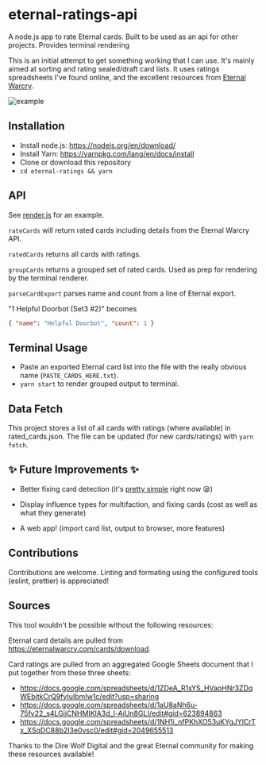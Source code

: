 # eternal-ratings-api

A node.js app to rate Eternal cards. Built to be used as an api for other projects. Provides terminal rendering

This is an initial attempt to get something working that I can use. It's mainly aimed at sorting and rating sealed/draft card lists. It uses ratings spreadsheets I've found online, and the excellent resources from [Eternal Warcry](https://eternalwarcry.com/cards/download).

![example](https://raw.githubusercontent.com/jakeorr/eternal-ratings/master/img/example.png)

## Installation

- Install node.js: https://nodejs.org/en/download/
- Install Yarn: https://yarnpkg.com/lang/en/docs/install
- Clone or download this repository
- `cd eternal-ratings && yarn`

## API

See [render.js](render.js) for an example.

`rateCards` will return rated cards including details from the Eternal Warcry API.

`ratedCards` returns all cards with ratings.

`groupCards` returns a grouped set of rated cards. Used as prep for rendering by the terminal renderer.

`parseCardExport` parses name and count from a line of Eternal export.

"1 Helpful Doorbot (Set3 #2)" becomes

```json
{ "name": "Helpful Doorbot", "count": 1 }
```

## Terminal Usage

- Paste an exported Eternal card list into the file with the really obvious name (`PASTE_CARDS_HERE.txt`).
- `yarn start` to render grouped output to terminal.

## Data Fetch

This project stores a list of all cards with ratings (where available) in rated_cards.json. The file can be updated (for new cards/ratings) with `yarn fetch`.

## :sparkles: Future Improvements :sparkles:

- Better fixing card detection (it's [pretty simple](https://github.com/jakeorr/eternal-ratings/blob/69e5186a47383d5d1f9cbde56f9192a48697c020/utils/card_groups.js#L19-L37) right now :sleepy:)

- Display influence types for multifaction, and fixing cards (cost as well as what they generate)

- A web app! (import card list, output to browser, more features)

## Contributions

Contributions are welcome. Linting and formating using the configured tools (eslint, prettier) is appreciated!

## Sources

This tool wouldn't be possible without the following resources:

Eternal card details are pulled from https://eternalwarcry.com/cards/download.

Card ratings are pulled from an aggregated Google Sheets document that I put together from these three sheets:

- https://docs.google.com/spreadsheets/d/1ZDeA_R1sYS_HVaoHNr3ZDqWEbitkCrQ9fyIuIbmIw1c/edit?usp=sharing
- https://docs.google.com/spreadsheets/d/1aU8aNh6u-75fv22_s4LGijCNHMIKlA3d_l-AiUn8GLI/edit#gid=623894863
- https://docs.google.com/spreadsheets/d/1NH1i_nfPKhXO53uKYgJYICrTx_XSqDC88b2I3e0vsc0/edit#gid=2049655513

Thanks to the Dire Wolf Digital and the great Eternal community for making these resources available!
